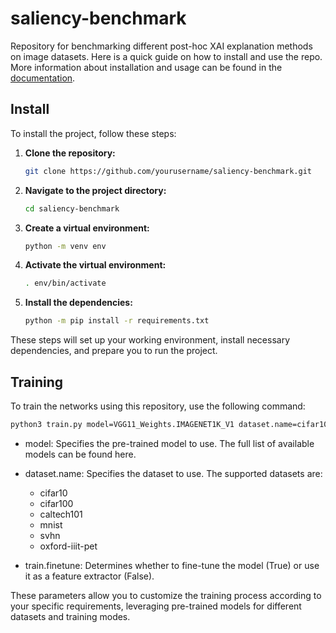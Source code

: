 # saliency-benchmark
Repository for benchmarking different post-hoc XAI explanation methods on image datasets. Here is a quick guide on how to install and use the repo. More information about installation and usage can be found in the [documentation](docs/README.md).

## Install
To install the project, follow these steps:

1. **Clone the repository:**

    ```bash
    git clone https://github.com/yourusername/saliency-benchmark.git
    ```

2. **Navigate to the project directory:**

    ```bash
    cd saliency-benchmark
    ```

3. **Create a virtual environment:**

    ```bash
    python -m venv env
    ```

4. **Activate the virtual environment:**

    ```bash
    . env/bin/activate
    ```

5. **Install the dependencies:**

    ```bash
    python -m pip install -r requirements.txt
    ```

These steps will set up your working environment, install necessary dependencies, and prepare you to run the project.

## Training

To train the networks using this repository, use the following command:

```bash
python3 train.py model=VGG11_Weights.IMAGENET1K_V1 dataset.name=cifar10 train.finetune=True
```
- model: Specifies the pre-trained model to use. The full list of available models can be found here.

- dataset.name: Specifies the dataset to use. The supported datasets are:
    - cifar10
    - cifar100
    - caltech101
    - mnist
    - svhn
    - oxford-iiit-pet
  
- train.finetune: Determines whether to fine-tune the model (True) or use it as a feature extractor (False).

These parameters allow you to customize the training process according to your specific requirements, leveraging pre-trained models for different datasets and training modes.

